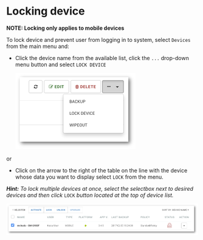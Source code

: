 # Locking device

 **NOTE: Locking only applies to mobile devices** 

To lock device and prevent user from logging in to system, select `Devices` from the main menu and:

* Click the device name from the available list, click the `...` drop-down menu button and select `LOCK DEVICE`

  ![](../../.gitbook/assets/device_menu_s%20%283%29.png)

or

* Click on the arrow to the right of the table on the line with the device whose data you want to display select `LOCK` from the menu.

 _**Hint:** To lock multiple devices at once, select the selectbox next to desired devices and then click_ `LOCK` _button located at the top of device list._

![](../../.gitbook/assets/devices_multi_s%20%281%29.png)

